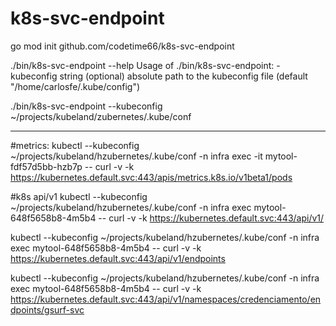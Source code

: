 # k8s-svc-endpoint

go mod init github.com/codetime66/k8s-svc-endpoint

./bin/k8s-svc-endpoint --help
Usage of ./bin/k8s-svc-endpoint:
  -kubeconfig string
    	(optional) absolute path to the kubeconfig file (default "/home/carlosfe/.kube/config")


./bin/k8s-svc-endpoint --kubeconfig ~/projects/kubeland/zubernetes/.kube/conf

---------
#metrics:
kubectl --kubeconfig ~/projects/kubeland/hzubernetes/.kube/conf -n infra exec -it mytool-fdf57d5bb-hzb7p -- curl -v -k https://kubernetes.default.svc:443/apis/metrics.k8s.io/v1beta1/pods

#k8s api/v1
kubectl --kubeconfig ~/projects/kubeland/hzubernetes/.kube/conf -n infra exec mytool-648f5658b8-4m5b4 -- curl -v -k https://kubernetes.default.svc:443/api/v1/

kubectl --kubeconfig ~/projects/kubeland/hzubernetes/.kube/conf -n infra exec mytool-648f5658b8-4m5b4 -- curl -v -k https://kubernetes.default.svc:443/api/v1/endpoints

kubectl --kubeconfig ~/projects/kubeland/hzubernetes/.kube/conf -n infra exec mytool-648f5658b8-4m5b4 -- curl -v -k https://kubernetes.default.svc:443/api/v1/namespaces/credenciamento/endpoints/gsurf-svc
